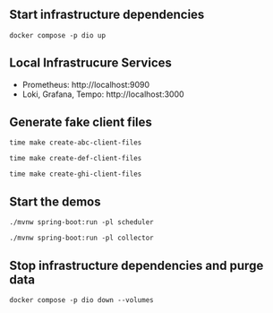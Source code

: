 ## Start infrastructure dependencies
```shell
docker compose -p dio up 
```
## Local Infrastrucure Services

- Prometheus: http://localhost:9090
- Loki, Grafana, Tempo: http://localhost:3000

## Generate fake client files
```shell
time make create-abc-client-files
```
```shell
time make create-def-client-files
```
```shell
time make create-ghi-client-files
```
## Start the demos
```shell
./mvnw spring-boot:run -pl scheduler
```
```shell
./mvnw spring-boot:run -pl collector
```
## Stop infrastructure dependencies and purge data
```shell
docker compose -p dio down --volumes 
```
